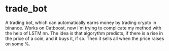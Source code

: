 # trade_bot
A trading bot, which can automatically earns money by trading crypto in binance. Works on Catboost, now i'm trying to complicate my method with the help of LSTM nn. The idea is that algorythm predicts, if there is a rise in the price of a coin, and it buys it, if so. Then it sells all when the price raises on some %.
